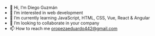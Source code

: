 - 👋 Hi, I’m Diego Guzmán
- 👀 I’m interested in web development
- 🌱 I’m currently learning JavaScript, HTML, CSS, Vue, React & Angular
- 💞️ I’m looking to collaborate in your company
- 📫 How to reach me oropezaeduardo442@gmail.com

<!---
DiegoG73/DiegoG73 is a ✨ special ✨ repository because its `README.md` (this file) appears on your GitHub profile.
You can click the Preview link to take a look at your changes.
--->
